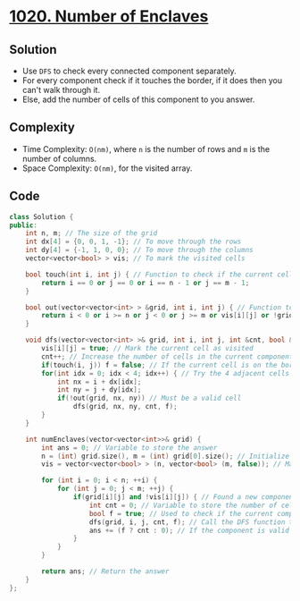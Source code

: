 # [1020. Number of Enclaves](https://leetcode.com/problems/number-of-enclaves/)

## Solution
- Use `DFS` to check every connected component separately.
- For every component check if it touches the border, if it does then you can't walk through it.
- Else, add the number of cells of this component to you answer.
## Complexity
- Time Complexity: `O(nm)`, where `n` is the number of rows and `m` is the number of columns.
- Space Complexity: `O(nm)`, for the visited array.
## Code
```cpp
class Solution {
public:
    int n, m; // The size of the grid
    int dx[4] = {0, 0, 1, -1}; // To move through the rows
    int dy[4] = {-1, 1, 0, 0}; // To move through the columns
    vector<vector<bool> > vis; // To mark the visited cells

    bool touch(int i, int j) { // Function to check if the current cell is on boarders or not
        return i == 0 or j == 0 or i == n - 1 or j == m - 1;
    }

    bool out(vector<vector<int> > &grid, int i, int j) { // Function to check if the cell is invalid
        return i < 0 or i >= n or j < 0 or j >= m or vis[i][j] or !grid[i][j];
    }

    void dfs(vector<vector<int> >& grid, int i, int j, int &cnt, bool &f) { // DFS function that count the number of cells in the current component
        vis[i][j] = true; // Mark the current cell as visited
        cnt++; // Increase the number of cells in the current component
        if(touch(i, j)) f = false; // If the current cell is on the border then you can't walk through this component
        for(int idx = 0; idx < 4; idx++) { // Try the 4 adjacent cells
            int nx = i + dx[idx];
            int ny = j + dy[idx];
            if(!out(grid, nx, ny)) // Must be a valid cell
                dfs(grid, nx, ny, cnt, f);
        }
    }

    int numEnclaves(vector<vector<int>>& grid) {
        int ans = 0; // Variable to store the answer
        n = (int) grid.size(), m = (int) grid[0].size(); // Initialize the size of the grid
        vis = vector<vector<bool> > (n, vector<bool> (m, false)); // Mark all cells as not visited

        for (int i = 0; i < n; ++i) {
            for (int j = 0; j < m; ++j) {
                if(grid[i][j] and !vis[i][j]) { // Found a new component
                    int cnt = 0; // Variable to store the number of cells in the current component
                    bool f = true; // Used to check if the current component touches the border or not
                    dfs(grid, i, j, cnt, f); // Call the DFS function to count the number of cells and check if the component is valid
                    ans += (f ? cnt : 0); // If the component is valid then add the number of cells to the answer
                }
            }
        }

        return ans; // Return the answer
    }
};
```